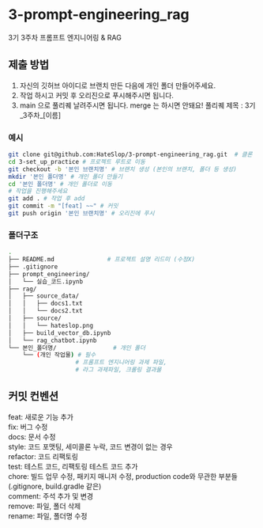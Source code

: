 # 3-prompt-engineering_rag
3기 3주차 프롬프트 엔지니어링 & RAG

## 제출 방법

1. 자신의 깃허브 아이디로 브랜치 만든 다음에 개인 폴더 만들어주세요.
2. 작업 하시고 커밋 후 오리진으로 푸시해주시면 됩니다.
3. main 으로 풀리퀘 날려주시면 됩니다. merge 는 하시면 안돼요! 풀리퀘 제목 : 3기_3주차_[이름]

### 예시

```bash
git clone git@github.com:HateSlop/3-prompt-engineering_rag.git  # 클론
cd 3-set_up_practice # 프로젝트 루트로 이동
git checkout -b '본인 브랜치명' # 브랜치 생성 (본인의 브랜치, 폴더 등 생성)
mkdir '본인 폴더명' # 개인 폴더 만들기
cd '본인 폴더명' # 개인 폴더로 이동
# 작업을 진행해주세요
git add . # 작업 후 add
git commit -m "[feat] ~~" # 커밋
git push origin '본인 브랜치명' # 오리진에 푸시
```

### 폴더구조

```bash
.
├── README.md               # 프로젝트 설명 리드미 (수정X)
├── .gitignore
├── prompt_engineering/
│   └── 실습_코드.ipynb
├── rag/
│   ├── source_data/
│   │   ├── docs1.txt
│   │   └── docs2.txt
│   ├── source/
│   │   └── hateslop.png
│   ├── build_vector_db.ipynb
│   └── rag_chatbot.ipynb
└── 본인_폴더명/                # 개인 폴더
    └── (개인 작업물) # 필수 
                   # 프롬프트 엔지니어링 과제 파일, 
                   # 라그 과제파일, 크롤링 결과물
```

## 커밋 컨벤션

feat: 새로운 기능 추가  
fix: 버그 수정  
docs: 문서 수정  
style: 코드 포맷팅, 세미콜론 누락, 코드 변경이 없는 경우  
refactor: 코드 리팩토링  
test: 테스트 코드, 리팩토링 테스트 코드 추가  
chore: 빌드 업무 수정, 패키지 매니저 수정, production code와 무관한 부분들 (.gitignore, build.gradle 같은)  
comment: 주석 추가 및 변경  
remove: 파일, 폴더 삭제  
rename: 파일, 폴더명 수정